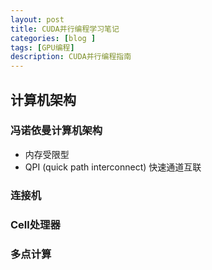 ```yaml
---
layout: post
title: CUDA并行编程学习笔记
categories: [blog ]
tags: [GPU编程]
description: CUDA并行编程指南
---
```


## 计算机架构

### 冯诺依曼计算机架构
* 内存受限型
* QPI (quick path interconnect) 快速通道互联

### 连接机

### Cell处理器

### 多点计算